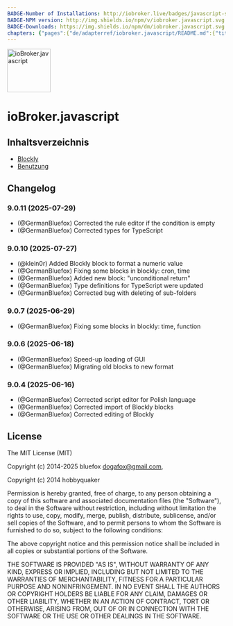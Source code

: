 ```yaml
---
BADGE-Number of Installations: http://iobroker.live/badges/javascript-stable.svg
BADGE-NPM version: http://img.shields.io/npm/v/iobroker.javascript.svg
BADGE-Downloads: https://img.shields.io/npm/dm/iobroker.javascript.svg
chapters: {"pages":{"de/adapterref/iobroker.javascript/README.md":{"title":{"de":"ioBroker.javascript"},"content":"de/adapterref/iobroker.javascript/README.md"},"de/adapterref/iobroker.javascript/blockly.md":{"title":{"de":"Inhalt"},"content":"de/adapterref/iobroker.javascript/blockly.md"},"de/adapterref/iobroker.javascript/usage.md":{"title":{"de":"no title"},"content":"de/adapterref/iobroker.javascript/usage.md"}}}
---
```

<img src="../../admin/javascript.svg" alt="ioBroker.javascript" width="100" />

# ioBroker.javascript

## Inhaltsverzeichnis

- [Blockly](blockly.md)
- [Benutzung](usage.md)

## Changelog
<!--
	### **WORK IN PROGRESS**
-->
### 9.0.11 (2025-07-29)
* (@GermanBluefox) Corrected the rule editor if the condition is empty
* (@GermanBluefox) Corrected types for TypeScript

### 9.0.10 (2025-07-27)
* (@klein0r) Added Blockly block to format a numeric value
* (@GermanBluefox) Fixing some blocks in blockly: cron, time
* (@GermanBluefox) Added new block: "unconditional return"
* (@GermanBluefox) Type definitions for TypeScript were updated
* (@GermanBluefox) Corrected bug with deleting of sub-folders

### 9.0.7 (2025-06-29)
* (@GermanBluefox) Fixing some blocks in blockly: time, function

### 9.0.6 (2025-06-18)
* (@GermanBluefox) Speed-up loading of GUI
* (@GermanBluefox) Migrating old blocks to new format

### 9.0.4 (2025-06-16)
* (@GermanBluefox) Corrected script editor for Polish language
* (@GermanBluefox) Corrected import of Blockly blocks
* (@GermanBluefox) Corrected editing of Blockly

## License
The MIT License (MIT)

Copyright (c) 2014-2025 bluefox <dogafox@gmail.com>,

Copyright (c) 2014      hobbyquaker

Permission is hereby granted, free of charge, to any person obtaining a copy
of this software and associated documentation files (the "Software"), to deal
in the Software without restriction, including without limitation the rights
to use, copy, modify, merge, publish, distribute, sublicense, and/or sell
copies of the Software, and to permit persons to whom the Software is
furnished to do so, subject to the following conditions:

The above copyright notice and this permission notice shall be included in
all copies or substantial portions of the Software.

THE SOFTWARE IS PROVIDED "AS IS", WITHOUT WARRANTY OF ANY KIND, EXPRESS OR
IMPLIED, INCLUDING BUT NOT LIMITED TO THE WARRANTIES OF MERCHANTABILITY,
FITNESS FOR A PARTICULAR PURPOSE AND NONINFRINGEMENT. IN NO EVENT SHALL THE
AUTHORS OR COPYRIGHT HOLDERS BE LIABLE FOR ANY CLAIM, DAMAGES OR OTHER
LIABILITY, WHETHER IN AN ACTION OF CONTRACT, TORT OR OTHERWISE, ARISING FROM,
OUT OF OR IN CONNECTION WITH THE SOFTWARE OR THE USE OR OTHER DEALINGS IN
THE SOFTWARE.